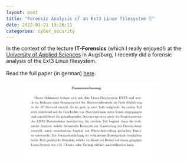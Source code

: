 ```yaml
---
layout: post
title: "Forensic Analysis of an Ext3 Linux filesystem 🗄"
date: 2022-01-21 13:26:11
categories: cyber_security
---
```


In the context of the lecture <strong>IT-Forensics</strong> (which I really enjoyed!) at the <a target="_blank" href="https://www.hs-augsburg.de/">University of Applied Sciences</a> in Augsburg, I recently did a forensic analysis of the Ext3 Linux filesystem.
<br><br>Read the full paper (in german) <a href="/assets/ext3.pdf" target=_blank>here</a>.

<div style="margin: 0 100px 0 40px">
    <a href="/assets/ext3.pdf" target=_blank><img src="/assets/ext3-abstract.png"></a>
</div>
